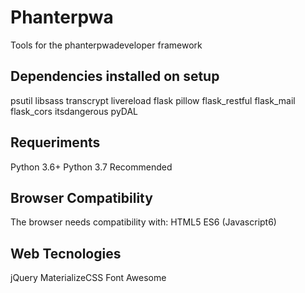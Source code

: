 # Phanterpwa
Tools for the phanterpwadeveloper framework

## Dependencies installed on setup

psutil
libsass
transcrypt
livereload
flask
pillow
flask_restful
flask_mail
flask_cors
itsdangerous
pyDAL

## Requeriments
Python 3.6+
Python 3.7 Recommended

## Browser Compatibility
The browser needs compatibility with:
HTML5
ES6 (Javascript6)

## Web Tecnologies
jQuery
MaterializeCSS
Font Awesome
